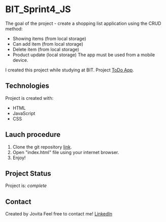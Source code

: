 # BIT_Sprint4_JS

The goal of the project - create a shopping list application using the CRUD method:
- Showing items (from local storage)
- Can add item (from local storage)
- Delete item (from local storage)
- Product update (local storage)
The app must be used from a mobile device.

I created this project while studying at BIT. Project [ToDo App](https://jovita113.github.io/BIT_Sprint4_JS/).


## Technologies
Project is created with:
* HTML
* JavaScript
* CSS


## Lauch procedure
1. Clone the git repository [link](https://github.com/Jovita113/BIT_Sprint4_JS.git).
2. Open "index.html" file using your internet browser.
3. Enjoy!


## Project Status
Project is: _complete_ 


## Contact

Created by Jovita 
Feel free to contact me!
[LinkedIn](https://linkedin.com/in/jovita-s-496773219)
